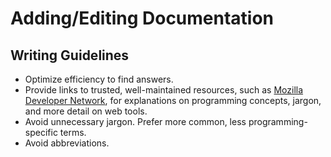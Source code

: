 # Adding/Editing Documentation

## Writing Guidelines

- Optimize efficiency to find answers.
- Provide links to trusted, well-maintained resources, such as <a href=https://developer.mozilla.org target=_blank>Mozilla Developer Network</a>, for explanations on programming concepts, jargon, and more detail on web tools.
- Avoid unnecessary jargon. Prefer more common, less programming-specific terms.
- Avoid abbreviations.
